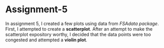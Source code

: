 # Assignment-5

In assignment 5, I created a few plots using data from *FSAdata package*. First, I attempted to create a **scatterplot**. After an attempt to make the scatterplot expository worthy, I decided that the data points were too congested and attempted a **violin plot**. 
